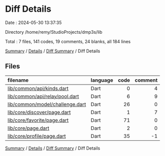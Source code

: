 # Diff Details

Date : 2024-05-30 13:37:35

Directory /home/remy/StudioProjects/dmp3s/lib

Total : 7 files,  141 codes, 19 comments, 24 blanks, all 184 lines

[Summary](results.md) / [Details](details.md) / [Diff Summary](diff.md) / Diff Details

## Files
| filename | language | code | comment | blank | total |
| :--- | :--- | ---: | ---: | ---: | ---: |
| [lib/common/api/kinds.dart](/lib/common/api/kinds.dart) | Dart | 0 | 4 | 0 | 4 |
| [lib/common/api/relay/pool.dart](/lib/common/api/relay/pool.dart) | Dart | 6 | 9 | 2 | 17 |
| [lib/common/model/challenge.dart](/lib/common/model/challenge.dart) | Dart | 26 | 0 | 2 | 28 |
| [lib/core/discover/page.dart](/lib/core/discover/page.dart) | Dart | 1 | 7 | 8 | 16 |
| [lib/core/favorite/page.dart](/lib/core/favorite/page.dart) | Dart | 71 | 0 | 7 | 78 |
| [lib/core/page.dart](/lib/core/page.dart) | Dart | 2 | 0 | 0 | 2 |
| [lib/core/profile/page.dart](/lib/core/profile/page.dart) | Dart | 35 | -1 | 5 | 39 |

[Summary](results.md) / [Details](details.md) / [Diff Summary](diff.md) / Diff Details